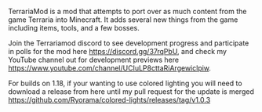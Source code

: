 TerrariaMod is a mod that attempts to port over as much content from the game Terraria into Minecraft. It adds several new things from the game including items, tools, and a few bosses.

Join the Terrariamod discord to see development progress and participate in polls for the mod here https://discord.gg/37rqPbU, and check my YouTube channel out for development previews here https://www.youtube.com/channel/UCIuLP8cttaRiArgewiclpiw.

For builds on 1.18, if your wanting to use colored lighting you will need to download a release from here until my pull request for the update is merged https://github.com/Ryorama/colored-lights/releases/tag/v1.0.3
